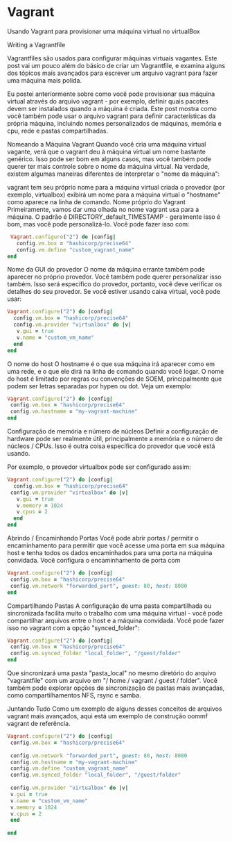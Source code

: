 # Vagrant
Usando Vagrant para provisionar uma máquina virtual no virtualBox


Writing a Vagrantfile

Vagrantfiles são usados ​​para configurar máquinas virtuais vagantes. Este post vai um pouco além do básico de criar um Vagrantfile, e examina alguns dos tópicos mais avançados para escrever um arquivo vagrant para fazer uma máquina mais polida.

Eu postei anteriormente sobre como você pode provisionar sua máquina virtual através do arquivo vagrant - por exemplo, definir quais pacotes devem ser instalados quando a máquina é criada. Este post mostra como você também pode usar o arquivo vagrant para definir características da própria máquina, incluindo nomes personalizados de máquinas, memória e cpu, rede e pastas compartilhadas.

Nomeando a Máquina Vagrant
Quando você cria uma máquina virtual vagante, verá que o vagrant deu à máquina virtual um nome bastante genérico. Isso pode ser bom em alguns casos, mas você também pode querer ter mais controle sobre o nome da máquina virtual. Na verdade, existem algumas maneiras diferentes de interpretar o "nome da máquina":

vagrant tem seu próprio nome para a máquina virtual criada
o provedor (por exemplo, virtualbox) exibirá um nome para a máquina virtual
o "hostname" como aparece na linha de comando.
Nome próprio do Vagrant
Primeiramente, vamos dar uma olhada no nome vagrant usa para a máquina. O padrão é DIRECTORY_default_TIMESTAMP - geralmente isso é bom, mas você pode personalizá-lo. Você pode fazer isso com:

```ruby
 Vagrant.configure("2") do |config|
   config.vm.box = "hashicorp/precise64"
   config.vm.define "custom_vagrant_name"
end
```
Nome da GUI do provedor
O nome da máquina errante também pode aparecer no próprio provedor. Você também pode querer personalizar isso também. Isso será específico do provedor, portanto, você deve verificar os detalhes do seu provedor. Se você estiver usando caixa virtual, você pode usar:

```ruby
Vagrant.configure("2") do |config|
  config.vm.box = "hashicorp/precise64"
  config.vm.provider "virtualbox" do |v|
   v.gui = true
   v.name = "custom_vm_name"
  end
end
```
O nome do host
O hostname é o que sua máquina irá aparecer como em uma rede, e o que ele dirá na linha de comando quando você logar. O nome do host é limitado por regras ou convenções de SOEM, principalmente que podem ser letras separadas por hypen ou dot. Veja um exemplo:

```ruby
Vagrant.configure("2") do |config|
 config.vm.box = "hashicorp/precise64"
 config.vm.hostname = "my-vagrant-machine"
end
 ```

Configuração de memória e número de núcleos
Definir a configuração de hardware pode ser realmente útil, principalmente a memória e o número de núcleos / CPUs. Isso é outra coisa específica do provedor que você está usando.

Por exemplo, o provedor virtualbox pode ser configurado assim:

```ruby
Vagrant.configure("2") do |config|
  config.vm.box = "hashicorp/precise64"
 config.vm.provider "virtualbox" do |v|
   v.gui = true
   v.memory = 1024
   v.cpus = 2
  end
end
```
Abrindo / Encaminhando Portas
Você pode abrir portas / permitir o encaminhamento para permitir que você acesse uma porta em sua máquina host e tenha todos os dados encaminhados para uma porta na máquina convidada. Você configura o encaminhamento de porta com

```ruby
Vagrant.configure("2") do |config| 
 config.vm.box = "hashicorp/precise64"
 config.vm.network "forwarded_port", guest: 80, host: 8080
end
```
Compartilhando Pastas
A configuração de uma pasta compartilhada ou sincronizada facilita muito o trabalho com uma máquina virtual - você pode compartilhar arquivos entre o host e a máquina convidada. Você pode fazer isso no vagrant com a opção "synced_folder":

```ruby
Vagrant.configure("2") do |config|
 config.vm.box = "hashicorp/precise64"
 config.vm.synced_folder "local_folder", "/guest/folder"
end
```
Que sincronizará uma pasta "pasta_local" no mesmo diretório do arquivo "vagrantfile" com um arquivo em "/ home / vagrant / guest / folder". Você também pode explorar opções de sincronização de pastas mais avançadas, como compartilhamentos NFS, rsync e samba.

Juntando Tudo
Como um exemplo de alguns desses conceitos de arquivos vagrant mais avançados, aqui está um exemplo de construção oommf vagrant de referência.

```ruby
Vagrant.configure("2") do |config|
 config.vm.box = "hashicorp/precise64"
  
 config.vm.network "forwarded_port", guest: 80, host: 8080
 config.vm.hostname = "my-vagrant-machine"
 config.vm.define "custom_vagrant_name"
 config.vm.synced_folder "local_folder", "/guest/folder"
  
 config.vm.provider "virtualbox" do |v|
 v.gui = true
 v.name = "custom_vm_name"
 v.memory = 1024
 v.cpus = 2
 end
  
end
```



